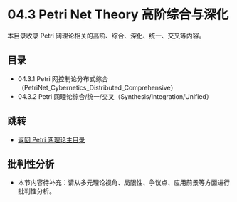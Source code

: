 # 04.3 Petri Net Theory 高阶综合与深化

本目录收录 Petri 网理论相关的高阶、综合、深化、统一、交叉等内容。

## 目录

- 04.3.1 Petri 网控制论分布式综合（PetriNet_Cybernetics_Distributed_Comprehensive）
- 04.3.2 Petri 网理论综合/统一/交叉（Synthesis/Integration/Unified）

## 跳转

- [返回 Petri 网理论主目录](README.md)

## 批判性分析

- 本节内容待补充：请从多元理论视角、局限性、争议点、应用前景等方面进行批判性分析。
